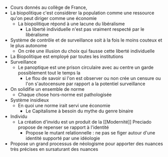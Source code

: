 - Cours donnés au collège de France,
- La biopolitique c'est considèrer la population comme une ressource qu'on peut diriger comme une économie
	- La biopolitique répond à une lacune du libéralisme
		- La liberté individuelle n'est pas vraiment respecté par le libéralisme
- Système de contrôle et de surveillance soit à la fois le moins couteux et le plus autonome
	- On crée une illusion du choix qui fausse cette liberté individuelle
- La Biopolitique est employé par toutes les institutions
- Surveillance
	- Le panoptique est une prison circulaire avec au centre un garde possiblement tout le temps la
		- Le flou de savoir si l'on est observer ou non crée un censure ou l'on s'autocensure par rapport a la potentiel surveillance
- On solidifie un ensemble de norme
	- Chaque chose hors-norme est pathologisée
- Système insidieux
	- En quoi une norme irait servi une économie
		- Le Capitalisme à besoin du mythe du genre binaire
- Individu
	- La création d'invidu est un produit de la [[Modernité]] Preciado propose de repenser se rapport à l'identité
		- Propose le mutant relationnelle : ne pas se figer autour d'une identité supporté par une idéologie
- Propose un grand processus de néologisme pour apporter des nuances très précises en sursaturant des nuances